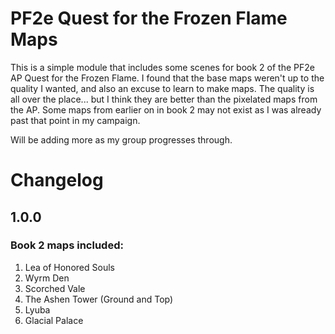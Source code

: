 # PF2e Quest for the Frozen Flame Maps

This is a simple module that includes some scenes for book 2 of the PF2e AP Quest for the Frozen Flame. I found that the base maps weren't up to the quality I wanted, and also an excuse to learn to make maps. The quality is all over the place... but I think they are better than the pixelated maps from the AP. Some maps from earlier on in book 2 may not exist as I was already past that point in my campaign.

Will be adding more as my group progresses through.

# Changelog

## 1.0.0
### Book 2 maps included:
1. Lea of Honored Souls
2. Wyrm Den
3. Scorched Vale
3. The Ashen Tower (Ground and Top)
4. Lyuba
5. Glacial Palace
